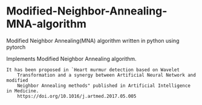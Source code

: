 # Modified-Neighbor-Annealing-MNA-algorithm
Modified Neighbor Annealing(MNA) algorithm written in python using pytorch

Implements Modified Neighbor Annealing algorithm.

    It has been proposed in `Heart murmur detection based on Wavelet
        Transformation and a synergy between Artificial Neural Network and modified
        Neighbor Annealing methods" published in Artificial Intelligence in Medicine.
        https://doi.org/10.1016/j.artmed.2017.05.005
